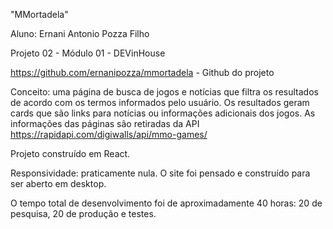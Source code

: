 "MMortadela"

Aluno: Ernani Antonio Pozza Filho

Projeto 02 - Módulo 01 - DEVinHouse

https://github.com/ernanipozza/mmortadela - Github do projeto

Conceito: uma página de busca de jogos e notícias que filtra os resultados de acordo com os termos informados pelo usuário. Os resultados geram cards que são links para notícias ou informações adicionais dos jogos. As informações das páginas são retiradas da API https://rapidapi.com/digiwalls/api/mmo-games/

Projeto construído em React.

Responsividade: praticamente nula. O site foi pensado e construído para ser aberto em desktop.

O tempo total de desenvolvimento foi de aproximadamente 40 horas: 20 de pesquisa, 20 de produção e testes.
